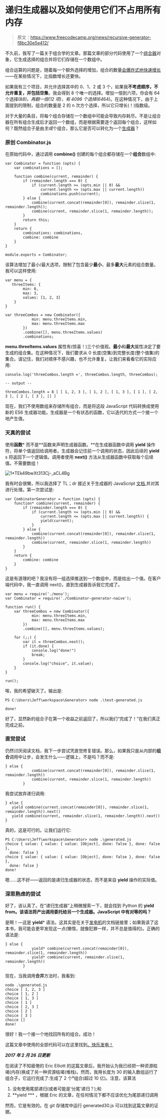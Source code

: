 # 递归生成器以及如何使用它们不占用所有内存

> 原文：<https://www.freecodecamp.org/news/recursive-generator-f8bc30e5e412/>

不久前，我写了一篇关于组合学的文章。那篇文章的部分代码使用了一个[组合器](https://gist.github.com/JeffML/0cee0d09d32347ea95e0f9cb4f851cd8)对象，它生成选择的组合并将它们存储在一个数组中。

组合运算的问题是，随着每一个额外选择的增加，组合的数量[会爆炸式地快速增长](https://en.wikipedia.org/wiki/Combinatorial_explosion)——在某些情况下，比指数增长还要快。

如果我有三个项目，并允许选择其中的 0、1、2 或 3 个，如果我**不考虑顺序，不允许重复，并包括空集**，我会得到 8 个唯一的选择。增加一倍到六项，你会有 64 个选择(8*8)。再翻一倍(12 项)，有 4096 个选择(64*64)。在这种情况下，由于上面提到的限制，组合的数量是 2 的 n 次方个选择，所以它只增长(！)指数级。

对于大量的条目，将每个组合存储在一个数组中可能会导致内存耗尽。不是让组合器在所有组合生成后才返回一个数组，而是根据需要逐个返回每个组合，这样如何？既然组合子是由*生成*个组合，那么它是否可以转化为一个[生成器](https://developer.mozilla.org/en-US/docs/Web/JavaScript/Reference/Statements/function*)？

### 原创 Combinator.js

在原始代码中，通过调用 **combine()** 创建的每个组合都存储在一个**组合**数组中:

```
var Combinator = function (opts) {
    var combinations = [];

    function combine(current, remainder) {
        if (remainder.length === 0) {
            if (current.length >= (opts.min || 0) &&
                current.length <= (opts.max || current.length))
                combinations.push(current);
        } else {
            combine(current.concat(remainder[0]), remainder.slice(1, remainder.length));
            combine(current, remainder.slice(1, remainder.length));
        }
        return this;
    }
    return {
        combinations: combinations,
        combine: combine
    }
}

module.exports = Combinator;
```

该算法增加了最小/最大选项，限制了包含最少**最小**，最多**最大**元素的组合数量。我可以这样使用:

```
var menu = {
   threeItems: {
        min: 0,
        max: 3,
        values: [1, 2, 3]
    }
}

var threeCombos = new Combinator({
            min: menu.threeItems.min,
            max: menu.threeItems.max
        })
        .combine([], menu.threeItems.values)
        .combinations;
```

**menu.threeItems.values** 属性有(惊喜！)三个价值观。**最小**和**最大**属性决定了要生成的组合集。在这种情况下，我们要求从 0 长度(空集)到完整长度(整个值集)的集合。请记住，我们对顺序不感兴趣，也不允许重复。让我们来看看它的实际应用:

```
console.log('threeCombos.length =', threeCombos.length, threeCombos);

-- output --

threeCombos.length = 8 [ [ 1, 2, 3 ], [ 1, 2 ], [ 1, 3 ], [ 1 ], [ 2, 3 ], [ 2 ], [ 3 ], [] ]
```

现在，我们不使用数组来存储所有组合，而是将这段 JavaScript 代码转换成使用新的 ES6 生成器功能。生成器是一个有状态的函数，它以迭代的方式一个接一个地产生值。

### 天真的尝试

使用**函数*** 而不是**函数来声明生成器函数。**在生成器函数中调用 **yield** 操作符，将单个值返回给调用者。生成器会记住前一个调用的状态，因此后续的 **yield** s 将返回下一个逻辑值。调用者使用 **next()** 方法从生成器函数中获取每个后续值。不需要数组！

![1*TEk49bwXt313Cj-_aCL4Bg](img/87752dea92688886a4879e8a4977f3a4.png)

我有时会很懒，所以我选择了 TL；dr 接近关于生成器的 JavaScript [文档](https://developer.mozilla.org/en-US/docs/Web/JavaScript/Reference/Statements/function*),并对其进行处理。第一次尝试是:

```
var CombinatorGenerator = function (opts) {
    function* combine(current, remainder) {
        if (remainder.length === 0) {
            if (current.length >= (opts.min || 0) &&
                current.length <= (opts.max || current.length)) {
                yield(current);
            }
        } else {
            combine(current.concat(remainder[0]), remainder.slice(1, remainder.length))
            combine(current, remainder.slice(1, remainder.length))
        }
    }
    return {
        combine: combine
    }
}
```

这是有道理的吧？我没有将一组选择推送到一个数组中，而是给出一个值。在客户端代码中，我一直调用 next()，直到生成器告诉我它完成了。

```
var menu = require('./menu');
var Combinator = require('./Combinator-generator-naive');

function run() {
    var threeCombos = new Combinator({
            min: menu.threeItems.min,
            max: menu.threeItems.max
        })
        .combine([], menu.threeItems.values);

    for (;;) {
        var it = threeCombos.next();
        if (it.done) {
            console.log("done!")
            break;
        }
        console.log("choice", it.value);
    }
}

run();
```

唉，我的希望破灭了。输出是:

```
PS C:\Users\Jeff\workspace\Generator> node .\test-generated.js

done!
```

好了，显然新的组合子在第一个收益之前返回了，所以我们“完成了！”在我们真正完成之前。

### 直觉尝试

仍然讨厌阅读文档，我下一步尝试凭直觉修复错误。那么，如果我只是从内部的**组合**调用中让步，会发生什么——逻辑上，不是吗？而不是:

```
} else {
            combine(current.concat(remainder[0]), remainder.slice(1, remainder.length))
            combine(current, remainder.slice(1, remainder.length))
        }
```

我尝试放弃递归调用:

```
} else {
   yield combine(current.concat(remainder[0]), remainder.slice(1, remainder.length)).next()
   yield combine(current, remainder.slice(1, remainder.length)).next()
}
```

真的，这是可行的。让我们运行它:

```
PS C:\Users\Jeff\workspace\Generator> node .\generated.js
choice { value: { value: { value: [Object], done: false }, done: false },
  done: false }
choice { value: { value: { value: [Object], done: false }, done: false },
  done: false }
done!
```

嗯……这不好——返回的是递归生成器的状态，而不是来自 **yield** 操作的实际值。

### 深思熟虑的尝试

好了，该认真了。在“递归生成器”上稍微搜索一下，就会找到 Python 的 **yield from。该语法将产出调用委托给另一个生成器。JavaScript 中有对等的吗？**

是啊！—这是 **yield*** 语法。这其实是在关于[发电机](https://developer.mozilla.org/en-US/docs/Web/JavaScript/Reference/Statements/function*)的文档链接里；如果我读了这本书，我可能会更早发现这一点(懒惰，就像犯罪一样，并不总是值得的)。正确的语法是:

```
} else {
            yield* combine(current.concat(remainder[0]), remainder.slice(1, remainder.length))
            yield* combine(current, remainder.slice(1, remainder.length))
        }
```

现在，当我调用**合并**方法时，我看到:

```
node .\generated.js
choice [ 1, 2, 3 ]
choice [ 1, 2 ]
choice [ 1, 3 ]
choice [ 1 ]
choice [ 2, 3 ]
choice [ 2 ]
choice [ 3 ]
choice []
done!
```

很好！我一个接一个地找回所有的组合。成功！

这篇文章中使用的全部代码可以在这里找到[。快乐发电！](https://github.com/JeffML/Generator)

***2017 年 2 月 26 日更新***

在阅读了不知疲倦的 Eric Elliott 的这篇文章后，我开始认为我已经把一种资源枯竭(内存)换成了另一种资源枯竭(堆栈)。然而，我用长度为 30 的输入数组运行了组合子，它运行完成了:生成了 2 个⁰组合(超过 10 亿)。注意，该算法

1.  没有使用尾部递归(或者可能是‘分尾’递归？);和
2.  **yield *** ，根据 Eric 的文章，在任何情况下都不应该优化为尾部递归调用

然而，它是有效的。在 git 存储库中运行 generated30.js 可以找到这篇文章的证据。